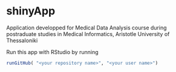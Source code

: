 # shinyApp
Application developped for Medical Data Analysis course during postraduate studies in Medical Informatics, Aristotle University of Thessaloniki

Run this app with RStudio by running 
```R
runGitHub( "<your repository name>", "<your user name>")
```
